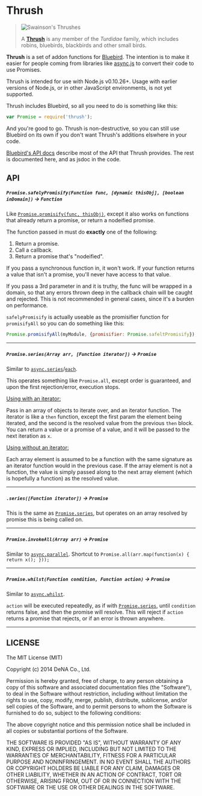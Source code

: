 
# Thrush

> ![Swainson's Thrushes](http://www.allaboutbirds.org/guide/PHOTO/LARGE/swain.jpg)
>
> A [**Thrush**](http://en.wikipedia.org/wiki/Thrush_%28bird%29) is any member of the *Turdidae* family, which includes robins, bluebirds, blackbirds and other small birds.

**Thrush** is a set of addon functions for [Bluebird](https://github.com/petkaantonov/bluebird). The intention is to make it easier for people coming from libraries like [async.js](https://github.com/caolan/async) to convert their code to use Promises. 

Thrush is intended for use with Node.js v0.10.26+. Usage with earlier versions of Node.js, or in other JavaScript environments, is not yet supported.

Thrush includes Bluebird, so all you need to do is something like this:

```javascript
var Promise = require('thrush');
```

And you're good to go. Thrush is non-destructive, so you can still use Bluebird on its own if you don't want Thrush's additions elswhere in your code.

[Bluebird's API docs](https://github.com/petkaantonov/bluebird/blob/master/API.md) describe most of the API that Thrush provides. The rest is documented here, and as jsdoc in the code.

## API

##### `Promise.safelyPromisify(Function func, [dynamic thisObj], [boolean inDomain])` -> `Function`

Like [`Promise.promisify(func, thisObj)`](https://github.com/petkaantonov/bluebird/blob/master/API.md#promisepromisifyfunction-nodefunction--dynamic-receiver---function), except it also works on functions that already return a promise, or return a nodeified promise.
 
The function passed in must do **exactly** one of the following:
 
1. Return a promise.
2. Call a callback.
3. Return a promise that's "nodeified".
 
If you pass a synchronous function in, it won't work. If your function returns a value that isn't a promise, you'll never have access to that value.

If you pass a 3rd parameter in and it is truthy, the func will be wrapped in a domain, so that any errors thrown deep in the callback chain will be caught and rejected. This is not recommended in general cases, since it's a burden on performance.

`safelyPromisify` is actually useable as the promisifier function for `promisifyAll` so you can do something like this:

```javascript
Promise.promisifyAll(myModule, {promisifier: Promise.safeltPromisify});
```

----------
 
##### `Promise.series(Array arr, [Function iterator])` -> `Promise`

Similar to [`async.series`](https://github.com/caolan/async#seriestasks-callback)/[`each`](https://github.com/caolan/async#eachSeries).

This operates something like `Promise.all`, except order is guaranteed, and upon the first rejection/error, execution stops.

<u>Using with an iterator:</u>

Pass in an array of objects to iterate over, and an iterator function. The iterator is like a `then` function, except the first param the element being iterated, and the second is the resolved value from the previous `then` block. You can return a value or a promise of a value, and it will be passed to the next iteration as `x`.

<u> Using without an iterator:</u>

Each array element is assumed to be a function with the same signature as an iterator function would in the previous case. If the array element is not a function, the value is simply passed along to the next array element (which is hopefully a function) as the resolved value.

----------

##### `.series([Function iterator])` -> `Promise`

This is the same as [`Promise.series`](#promiseseriesarray-arr-function-iterator---promise), but operates on an array resolved by promise this is being called on.

----------

##### `Promise.invokeAll(Array arr)` -> `Promise`

Similar to [`async.parallel`](https://github.com/caolan/async#parallel). Shortcut to `Promise.all(arr.map(function(x) { return x(); }));`

----------

##### `Promise.whilst(Function condition, Function action)` -> `Promise`

Similar to [`async.whilst`](https://github.com/caolan/async#whilst).

`action` will be executed repeatedly, as if with [`Promise.series`](#series), until `condition` returns false, and then the promise will resolve. This will reject if `action` returns a promise that rejects, or if an error is thrown anywhere.

----------


## LICENSE

The MIT License (MIT)

Copyright (c) 2014 DeNA Co., Ltd.

Permission is hereby granted, free of charge, to any person obtaining a copy
of this software and associated documentation files (the "Software"), to deal
in the Software without restriction, including without limitation the rights
to use, copy, modify, merge, publish, distribute, sublicense, and/or sell
copies of the Software, and to permit persons to whom the Software is
furnished to do so, subject to the following conditions:

The above copyright notice and this permission notice shall be included in
all copies or substantial portions of the Software.

THE SOFTWARE IS PROVIDED "AS IS", WITHOUT WARRANTY OF ANY KIND, EXPRESS OR
IMPLIED, INCLUDING BUT NOT LIMITED TO THE WARRANTIES OF MERCHANTABILITY,
FITNESS FOR A PARTICULAR PURPOSE AND NONINFRINGEMENT. IN NO EVENT SHALL THE
AUTHORS OR COPYRIGHT HOLDERS BE LIABLE FOR ANY CLAIM, DAMAGES OR OTHER
LIABILITY, WHETHER IN AN ACTION OF CONTRACT, TORT OR OTHERWISE, ARISING FROM,
OUT OF OR IN CONNECTION WITH THE SOFTWARE OR THE USE OR OTHER DEALINGS IN
THE SOFTWARE.
